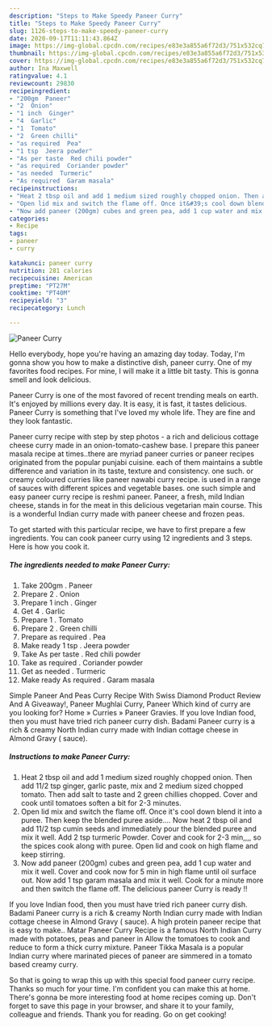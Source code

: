 ```yaml
---
description: "Steps to Make Speedy Paneer Curry"
title: "Steps to Make Speedy Paneer Curry"
slug: 1126-steps-to-make-speedy-paneer-curry
date: 2020-09-17T11:11:43.864Z
image: https://img-global.cpcdn.com/recipes/e83e3a855a6f72d3/751x532cq70/paneer-curry-recipe-main-photo.jpg
thumbnail: https://img-global.cpcdn.com/recipes/e83e3a855a6f72d3/751x532cq70/paneer-curry-recipe-main-photo.jpg
cover: https://img-global.cpcdn.com/recipes/e83e3a855a6f72d3/751x532cq70/paneer-curry-recipe-main-photo.jpg
author: Ina Maxwell
ratingvalue: 4.1
reviewcount: 29830
recipeingredient:
- "200gm  Paneer"
- "2  Onion"
- "1 inch  Ginger"
- "4  Garlic"
- "1  Tomato"
- "2  Green chilli"
- "as required  Pea"
- "1 tsp  Jeera powder"
- "As per taste  Red chili powder"
- "as required  Coriander powder"
- "as needed  Turmeric"
- "As required  Garam masala"
recipeinstructions:
- "Heat 2 tbsp oil and add 1 medium sized roughly chopped onion. Then add 11/2 tsp ginger, garlic paste, mix and 2 medium sized chopped tomato. Then add salt to taste and 2 green chillies chopped. Cover and cook until tomatoes soften a bit for 2-3 minutes."
- "Open lid mix and switch the flame off. Once it&#39;s cool down blend it into a puree. Then keep the blended puree aside.... Now heat 2 tbsp oil and add 11/2 tsp cumin seeds and immediately pour the blended puree and mix it well. Add 2 tsp turmeric Powder. Cover and cook for 2-3 min,,,, so the spices cook along with puree. Open lid and cook on high flame and keep stirring."
- "Now add paneer (200gm) cubes and green pea, add 1 cup water and mix it well. Cover and cook now for 5 min in high flame until oil surface out. Now add 1 tsp garam masala and mix it well. Cook for a minute more and then switch the flame off. The delicious paneer Curry is ready !!"
categories:
- Recipe
tags:
- paneer
- curry

katakunci: paneer curry 
nutrition: 281 calories
recipecuisine: American
preptime: "PT27M"
cooktime: "PT40M"
recipeyield: "3"
recipecategory: Lunch

---
```



![Paneer Curry](https://img-global.cpcdn.com/recipes/e83e3a855a6f72d3/751x532cq70/paneer-curry-recipe-main-photo.jpg)

Hello everybody, hope you're having an amazing day today. Today, I'm gonna show you how to make a distinctive dish, paneer curry. One of my favorites food recipes. For mine, I will make it a little bit tasty. This is gonna smell and look delicious.

Paneer Curry is one of the most favored of recent trending meals on earth. It's enjoyed by millions every day. It is easy, it is fast, it tastes delicious. Paneer Curry is something that I've loved my whole life. They are fine and they look fantastic.

Paneer curry recipe with step by step photos - a rich and delicious cottage cheese curry made in an onion-tomato-cashew base. I prepare this paneer masala recipe at times..there are myriad paneer curries or paneer recipes originated from the popular punjabi cuisine. each of them maintains a subtle difference and variation in its taste, texture and consistency. one such. or creamy coloured curries like paneer nawabi curry recipe. is used in a range of sauces with different spices and vegetable bases. one such simple and easy paneer curry recipe is reshmi paneer. Paneer, a fresh, mild Indian cheese, stands in for the meat in this delicious vegetarian main course. This is a wonderful Indian curry made with paneer cheese and frozen peas.


To get started with this particular recipe, we have to first prepare a few ingredients. You can cook paneer curry using 12 ingredients and 3 steps. Here is how you cook it.

<!--inarticleads1-->

##### The ingredients needed to make Paneer Curry:

1. Take 200gm . Paneer
1. Prepare 2 . Onion
1. Prepare 1 inch . Ginger
1. Get 4 . Garlic
1. Prepare 1 . Tomato
1. Prepare 2 . Green chilli
1. Prepare as required . Pea
1. Make ready 1 tsp . Jeera powder
1. Take As per taste . Red chili powder
1. Take as required . Coriander powder
1. Get as needed . Turmeric
1. Make ready As required . Garam masala


Simple Paneer And Peas Curry Recipe With Swiss Diamond Product Review And A Giveaway!, Paneer Mughlai Curry, Paneer Which kind of curry are you looking for? Home » Curries » Paneer Gravies. If you love Indian food, then you must have tried rich paneer curry dish. Badami Paneer curry is a rich &amp; creamy North Indian curry made with Indian cottage cheese in Almond Gravy ( sauce). 

<!--inarticleads2-->

##### Instructions to make Paneer Curry:

1. Heat 2 tbsp oil and add 1 medium sized roughly chopped onion. Then add 11/2 tsp ginger, garlic paste, mix and 2 medium sized chopped tomato. Then add salt to taste and 2 green chillies chopped. Cover and cook until tomatoes soften a bit for 2-3 minutes.
1. Open lid mix and switch the flame off. Once it&#39;s cool down blend it into a puree. Then keep the blended puree aside.... Now heat 2 tbsp oil and add 11/2 tsp cumin seeds and immediately pour the blended puree and mix it well. Add 2 tsp turmeric Powder. Cover and cook for 2-3 min,,,, so the spices cook along with puree. Open lid and cook on high flame and keep stirring.
1. Now add paneer (200gm) cubes and green pea, add 1 cup water and mix it well. Cover and cook now for 5 min in high flame until oil surface out. Now add 1 tsp garam masala and mix it well. Cook for a minute more and then switch the flame off. The delicious paneer Curry is ready !!


If you love Indian food, then you must have tried rich paneer curry dish. Badami Paneer curry is a rich &amp; creamy North Indian curry made with Indian cottage cheese in Almond Gravy ( sauce). A high protein paneer recipe that is easy to make.. Matar Paneer Curry Recipe is a famous North Indian Curry made with potatoes, peas and paneer in Allow the tomatoes to cook and reduce to form a thick curry mixture. Paneer Tikka Masala is a popular Indian curry where marinated pieces of paneer are simmered in a tomato based creamy curry. 

So that is going to wrap this up with this special food paneer curry recipe. Thanks so much for your time. I'm confident you can make this at home. There's gonna be more interesting food at home recipes coming up. Don't forget to save this page in your browser, and share it to your family, colleague and friends. Thank you for reading. Go on get cooking!
